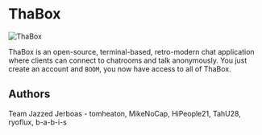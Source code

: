 # ThaBox

![ThaBox](https://github.com/tomheaton/pcj8-jazzed-jerboas/blob/main/images/ThaBox.png?raw=true)

ThaBox is an open-source, terminal-based, retro-modern chat application where clients can connect to chatrooms and talk anonymously.
You just create an account and `BOOM`, you now have access to all of ThaBox.



## Authors

Team Jazzed Jerboas - tomheaton, MikeNoCap, HiPeople21, TahU28, ryoflux, b-a-b-i-s